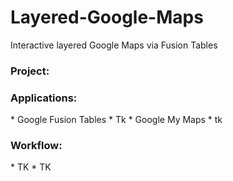 # Layered-Google-Maps
Interactive layered Google Maps via Fusion Tables



<h3>Project:</h3>
<h3>Applications:</h3>
* Google Fusion Tables
  * Tk
* Google My Maps
  * tk
<h3>Workflow:</h3>
* TK
  * TK
